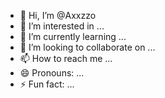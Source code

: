 - 👋 Hi, I’m @Axxzzo
- 👀 I’m interested in ...
- 🌱 I’m currently learning ...
- 💞️ I’m looking to collaborate on ...
- 📫 How to reach me ...
- 😄 Pronouns: ...
- ⚡ Fun fact: ...

<!---
Axxzzo/Axxzzo is a ✨ special ✨ repository because its `README.md` (this file) appears on your GitHub profile.
You can click the Preview link to take a look at your changes.
--->
